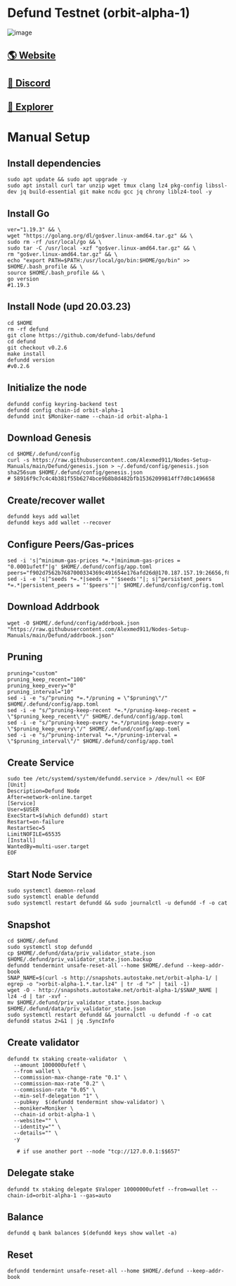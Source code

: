 # Defund Testnet (orbit-alpha-1)

![image](https://miro.medium.com/max/750/1*ARSUtObxo8xSh2kReWgv2Q.webp)

## <a href="https://defund.app/">🌎 Website </a>
## <a href="https://discord.gg/bWZqS6xBcK">💎 Discord </a>
## <a href="https://defund.explorers.guru/">🚀 Explorer </a>

# Manual Setup

## Install dependencies
```
sudo apt update && sudo apt upgrade -y
sudo apt install curl tar unzip wget tmux clang lz4 pkg-config libssl-dev jq build-essential git make ncdu gcc jq chrony liblz4-tool -y
```
## Install Go
```
ver="1.19.3" && \
wget "https://golang.org/dl/go$ver.linux-amd64.tar.gz" && \
sudo rm -rf /usr/local/go && \
sudo tar -C /usr/local -xzf "go$ver.linux-amd64.tar.gz" && \
rm "go$ver.linux-amd64.tar.gz" && \
echo "export PATH=$PATH:/usr/local/go/bin:$HOME/go/bin" >> $HOME/.bash_profile && \
source $HOME/.bash_profile && \
go version    
#1.19.3
```
## Install Node (upd 20.03.23)

```
cd $HOME
rm -rf defund
git clone https://github.com/defund-labs/defund
cd defund
git checkout v0.2.6
make install
defundd version         
#v0.2.6
```

## Initialize the node
```
defundd config keyring-backend test
defundd config chain-id orbit-alpha-1
defundd init $Moniker-name --chain-id orbit-alpha-1
```

## Download Genesis
```
cd $HOME/.defund/config
curl -s https://raw.githubusercontent.com/Alexmed911/Nodes-Setup-Manuals/main/Defund/genesis.json > ~/.defund/config/genesis.json
sha256sum $HOME/.defund/config/genesis.json
# 58916f9c7c4c4b381f55b6274bce9b8b8d482bfb15362099814ff7d0c1496658
```
## Create/recover wallet
```
defundd keys add wallet
defundd keys add wallet --recover
```

## Configure Peers/Gas-prices
```
sed -i 's|^minimum-gas-prices *=.*|minimum-gas-prices = "0.0001ufetf"|g' $HOME/.defund/config/app.toml
peers="f902d7562b7687000334369c491654e176afd26d@170.187.157.19:26656,f8093378e2e5e8fc313f9285e96e70a11e4b58d5@rpc2.defund.nodes.guru:45656,3594b1f46c6321d9f99cda8ad5ef5a367ce06ccf@199.247.16.116:26656"
sed -i -e 's|^seeds *=.*|seeds = "'$seeds'"|; s|^persistent_peers *=.*|persistent_peers = "'$peers'"|' $HOME/.defund/config/config.toml
```
## Download Addrbook
```
wget -O $HOME/.defund/config/addrbook.json "https://raw.githubusercontent.com/Alexmed911/Nodes-Setup-Manuals/main/Defund/addrbook.json"
```
## Pruning
```
pruning="custom"
pruning_keep_recent="100"
pruning_keep_every="0"
pruning_interval="10"
sed -i -e "s/^pruning *=.*/pruning = \"$pruning\"/" $HOME/.defund/config/app.toml
sed -i -e "s/^pruning-keep-recent *=.*/pruning-keep-recent = \"$pruning_keep_recent\"/" $HOME/.defund/config/app.toml
sed -i -e "s/^pruning-keep-every *=.*/pruning-keep-every = \"$pruning_keep_every\"/" $HOME/.defund/config/app.toml
sed -i -e "s/^pruning-interval *=.*/pruning-interval = \"$pruning_interval\"/" $HOME/.defund/config/app.toml
```
## Create Service
```
sudo tee /etc/systemd/system/defundd.service > /dev/null << EOF
[Unit]
Description=Defund Node
After=network-online.target
[Service]
User=$USER
ExecStart=$(which defundd) start
Restart=on-failure
RestartSec=5
LimitNOFILE=65535
[Install]
WantedBy=multi-user.target
EOF
```
## Start Node Service
```
sudo systemctl daemon-reload
sudo systemctl enable defundd
sudo systemctl restart defundd && sudo journalctl -u defundd -f -o cat
```
## Snapshot
```
cd $HOME/.defund
sudo systemctl stop defundd
cp $HOME/.defund/data/priv_validator_state.json $HOME/.defund/priv_validator_state.json.backup
defundd tendermint unsafe-reset-all --home $HOME/.defund --keep-addr-book
SNAP_NAME=$(curl -s http://snapshots.autostake.net/orbit-alpha-1/ | egrep -o ">orbit-alpha-1.*.tar.lz4" | tr -d ">" | tail -1)
wget -O - http://snapshots.autostake.net/orbit-alpha-1/$SNAP_NAME | lz4 -d | tar -xvf -
mv $HOME/.defund/priv_validator_state.json.backup $HOME/.defund/data/priv_validator_state.json
sudo systemctl restart defundd && journalctl -u defundd -f -o cat
defundd status 2>&1 | jq .SyncInfo
```
## Create validator
```
defundd tx staking create-validator  \      
  --amount 1000000ufetf \
  --from wallet \
  --commission-max-change-rate "0.1" \
  --commission-max-rate "0.2" \
  --commission-rate "0.05" \
  --min-self-delegation "1" \
  --pubkey  $(defundd tendermint show-validator) \
  --moniker=Moniker \
  --chain-id orbit-alpha-1 \
  --website="" \
  --identity="" \
  --details="" \
  -y
  
   # if use another port --node "tcp://127.0.0.1:$$657"
```
##  Delegate stake
```
defundd tx staking delegate $Valoper 10000000ufetf --from=wallet --chain-id=orbit-alpha-1 --gas=auto
```
##  Balance
```
defundd q bank balances $(defundd keys show wallet -a)
```
##  Reset
```
defundd tendermint unsafe-reset-all --home $HOME/.defund --keep-addr-book
